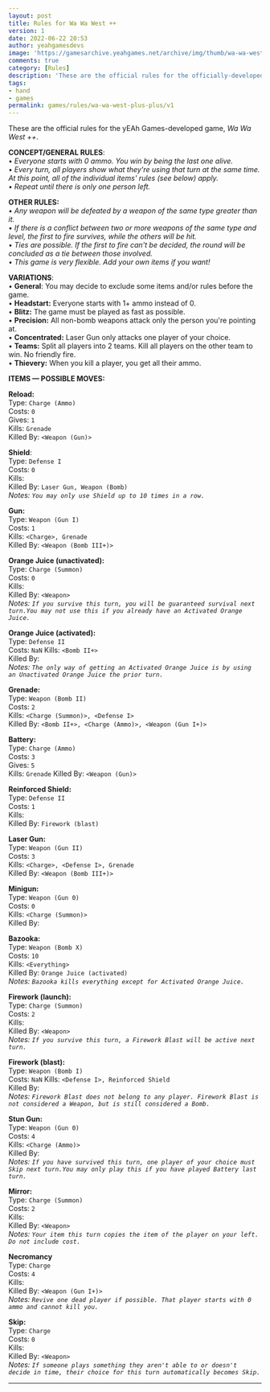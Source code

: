 ```yaml
---
layout: post
title: Rules for Wa Wa West ++
version: 1
date: 2022-06-22 20:53
author: yeahgamesdevs
image: 'https://gamesarchive.yeahgames.net/archive/img/thumb/wa-wa-west-plus-plus-rules.png'
comments: true
category: [Rules]
description: 'These are the official rules for the officially-developed yEAh Games Game, Wa Wa West ++.'
tags: 
- hand
- games
permalink: games/rules/wa-wa-west-plus-plus/v1
---
```

<!-- wp:paragraph -->
<p>These are the official rules for the yEAh Games-developed game, <em>Wa Wa West ++</em>.</p>
<!-- /wp:paragraph -->

<!-- wp:paragraph -->
<p><strong>CONCEPT/GENERAL RULES</strong>: <br>• <em>Everyone starts with 0 ammo. You win by being the last one alive. </em><br>• <em>Every turn, all players show what they're using that turn at the same time. At this point, all of the individual items' rules (see below) apply. </em><br>• <em>Repeat until there is only one person left.</em> </p>
<!-- /wp:paragraph -->

<!-- wp:paragraph -->
<p><strong>OTHER RULES: </strong><br>•<em> Any weapon will be defeated by a weapon of the same type greater than it. <br></em>•<em> If there is a conflict between two or more weapons of the same type and level, the first to fire survives, while the others will be hit. <br></em>•<em> Ties are possible. If the first to fire can't be decided, the round will be concluded as a tie between those involved. <br></em>•<em> This game is very flexible. Add your own items if you want! </em></p>
<!-- /wp:paragraph -->

<!-- wp:paragraph -->
<p><strong>VARIATIONS</strong>: <br>• <strong>General</strong>: You may decide to exclude some items and/or rules before the game. <br>• <strong>Headstart:</strong> Everyone starts with 1+ ammo instead of 0. <br>• <strong>Blitz:</strong> The game must be played as fast as possible. <br>• <strong>Precision:</strong> All non-bomb weapons attack only the person you're pointing at. <br>• <strong>Concentrated:</strong> Laser Gun only attacks one player of your choice. <br>• <strong>Teams:</strong> Split all players into 2 teams. Kill all players on the other team to win. No friendly fire. <br>• <strong>Thievery:</strong> When you kill a player, you get all their ammo.</p>
<!-- /wp:paragraph -->

<!-- wp:paragraph -->
<p><strong>ITEMS — POSSIBLE MOVES:</strong></p>
<!-- /wp:paragraph -->

<!-- wp:paragraph -->
<p><strong>Reload:</strong> <br>Type: <code>Charge (Ammo)</code> <br>Costs: <code>0</code> <br>Gives: <code>1</code> <br>Kills: <code>Grenade</code> <br>Killed By: <code>&lt;Weapon (Gun)&gt;</code><em> </em></p>
<!-- /wp:paragraph -->

<!-- wp:paragraph -->
<p><strong>Shield</strong>: <br>Type: <code>Defense I</code> <br>Costs: <code>0</code> <br>Kills: <code>⠀</code><br>Killed By: <code>Laser Gun, Weapon (Bomb)</code> <br><em>Notes: <code>You may only use Shield up to 10 times in a row.</code> </em></p>
<!-- /wp:paragraph -->

<!-- wp:paragraph -->
<p><strong>Gun:</strong> <br>Type: <code>Weapon (Gun I)</code> <br>Costs: <code>1</code> <br>Kills: <code>&lt;Charge&gt;, Grenade</code> <br>Killed By: <code>&lt;Weapon (Bomb III+)&gt;</code><em> </em></p>
<!-- /wp:paragraph -->

<!-- wp:paragraph -->
<p><strong>Orange Juice (unactivated):</strong><br>Type: <code>Charge (Summon)</code> <br>Costs: <code>0</code> <br>Kills: <code>⠀</code> <br>Killed By: <code>&lt;Weapon&gt;</code> <br><em>Notes: <code>If you survive this turn, you will be guaranteed survival next turn.You may not use this if you already have an Activated Orange Juice.</code> </em></p>
<!-- /wp:paragraph -->

<!-- wp:paragraph -->
<p><strong>Orange Juice (activated):</strong> <br>Type: <code>Defense II</code> <br>Costs: <code>NaN</code> Kills: <code>&lt;Bomb II+&gt;</code> <br>Killed By:  <br><em>Notes: <code>The only way of getting an Activated Orange Juice is by using an Unactivated Orange Juice the prior turn.</code> </em></p>
<!-- /wp:paragraph -->

<!-- wp:paragraph -->
<p><strong>Grenade:</strong> <br>Type: <code>Weapon (Bomb II)</code> <br>Costs: <code>2</code> <br>Kills: <code>&lt;Charge (Summon)&gt;, &lt;Defense I&gt;</code> <br>Killed By: <code>&lt;Bomb II+&gt;, &lt;Charge (Ammo)&gt;, &lt;Weapon (Gun I+)&gt;</code><em> </em></p>
<!-- /wp:paragraph -->

<!-- wp:paragraph -->
<p><strong>Battery:</strong><br>Type: <code>Charge (Ammo)</code> <br>Costs: <code>3</code> <br>Gives: <code>5</code> <br>Kills: <code>Grenade</code> Killed By: <code>&lt;Weapon (Gun)&gt;</code></p>
<!-- /wp:paragraph -->

<!-- wp:paragraph -->
<p><strong>Reinforced Shield:</strong> <br>Type: <code>Defense II</code> <br>Costs: <code>1</code> <br>Kills: <code>⠀</code> <br>Killed By: <code>Firework (blast)</code><em> </em></p>
<!-- /wp:paragraph -->

<!-- wp:paragraph -->
<p><strong>Laser Gun:</strong> <br>Type: <code>Weapon (Gun II)</code> <br>Costs: <code>3</code> <br>Kills: <code>&lt;Charge&gt;, &lt;Defense I&gt;, Grenade</code> <br>Killed By: <code>&lt;Weapon (Bomb III+)&gt;</code><em> </em></p>
<!-- /wp:paragraph -->

<!-- wp:paragraph -->
<p><strong>Minigun:</strong><br>Type: <code>Weapon (Gun 0)</code> <br>Costs: <code>0</code> <br>Kills: <code>&lt;Charge (Summon)&gt;</code> <br>Killed By: <code>⠀</code></p>
<!-- /wp:paragraph -->

<!-- wp:paragraph -->
<p><strong>Bazooka:</strong> <br>Type: <code>Weapon (Bomb X)</code> <br>Costs: <code>10</code> <br>Kills: <code>&lt;Everything&gt;</code> <br>Killed By: <code>Orange Juice (activated)</code> <br><em>Notes: <code>Bazooka kills everything except for Activated Orange Juice.</code> </em></p>
<!-- /wp:paragraph -->

<!-- wp:paragraph -->
<p><strong>Firework (launch):</strong> <br>Type: <code>Charge (Summon)</code> <br>Costs: <code>2</code> <br>Kills: <code>⠀</code><br>Killed By: <code>&lt;Weapon&gt;</code> <br><em>Notes: <code>If you survive this turn, a Firework Blast will be active next turn.</code> </em></p>
<!-- /wp:paragraph -->

<!-- wp:paragraph -->
<p><strong>Firework (blast):</strong> <br>Type: <code>Weapon (Bomb I)</code> <br>Costs: <code>NaN</code> Kills: <code>&lt;Defense I&gt;, Reinforced Shield</code> <br>Killed By: <code>⠀</code><br><em>Notes: <code>Firework Blast does not belong to any player. Firework Blast is not considered a Weapon, but is still considered a Bomb.</code> </em></p>
<!-- /wp:paragraph -->

<!-- wp:paragraph -->
<p><strong>Stun Gun:</strong> <br>Type: <code>Weapon (Gun 0)</code> <br>Costs: <code>4</code> <br>Kills: <code>&lt;Charge (Ammo)&gt;</code> <br>Killed By: <code>⠀</code> <br><em>Notes: <code>If you have survived this turn, one player of your choice must Skip next turn.You may only play this if you have played Battery last turn.</code> </em></p>
<!-- /wp:paragraph -->

<!-- wp:paragraph -->
<p><strong>Mirror:</strong><br>Type: <code>Charge (Summon)</code> <br>Costs: <code>2</code> <br>Kills: <code>⠀</code> <br>Killed By: <code>&lt;Weapon&gt;</code> <br><em>Notes: <code>Your item this turn copies the item of the player on your left. Do not include cost.</code> </em></p>
<!-- /wp:paragraph -->

<!-- wp:paragraph -->
<p><strong>Necromancy</strong> <br>Type: <code>Charge</code> <br>Costs: <code>4</code> <br>Kills: <code>⠀</code> <br>Killed By: <code>&lt;Weapon (Gun I+)&gt;</code> <br><em>Notes: <code>Revive one dead player if possible. That player starts with 0 ammo and cannot kill you.</code> </em></p>
<!-- /wp:paragraph -->

<!-- wp:paragraph -->
<p><strong>Skip:</strong> <br>Type: <code>Charge</code> <br>Costs: <code>0</code> <br>Kills: <code>⠀</code> <br>Killed By: <code>&lt;Weapon&gt;</code> <br><em>Notes: <code>If someone plays something they aren't able to or doesn't decide in time, their choice for this turn automatically becomes Skip.</code> </em></p>
<!-- /wp:paragraph -->

<!-- wp:separator -->
<hr class="wp-block-separator has-alpha-channel-opacity" />
<!-- /wp:separator -->
